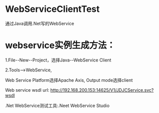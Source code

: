 # WebServiceClientTest
通过Java调用.Net写的WebService


# webservice实例生成方法：
1.File--New--Project，选择Java--WebService Client

2.Tools-->WebService, 

Web Service Platform选择Apache Axis, Output mode选择client

Web service wsdl url: http://192.168.200.153:14625/V1/JDJCService.svc?wsdl

.Net WebService测试工具:.Neet WebService Studio

